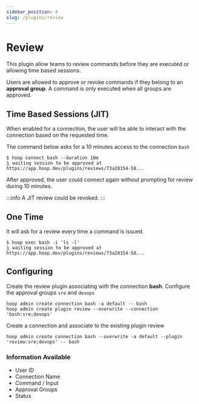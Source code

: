 ```yaml
---
sidebar_position: 4
slug: /plugins/review
---
```


# Review

This plugin allow teams to review commands before they are executed or allowing time based sessions.

Users are allowed to approve or revoke commands if they belong to an **approval group**. A command is only executed when all groups are approved.

## Time Based Sessions (JIT)

When enabled for a connection, the user will be able to interact with the connection based on the requested time.

The command below asks for a 10 minutes access to the connection `bash`

```shell
$ hoop connect bash --duration 10m
⣷ waiting session to be approved at https://app.hoop.dev/plugins/reviews/73a28154-58...
```

After approved, the user could connect again without prompting for review during 10 minutes.

:::info
A JIT review could be revoked.
:::

## One Time

It will ask for a review every time a command is issued.

```shell
$ hoop exec bash -i 'ls -l'
⣷ waiting session to be approved at https://app.hoop.dev/plugins/reviews/73a28154-58...
```

## Configuring

Create the review plugin associating with the connection **bash**. Configure the approval groups `sre` and `devops`

```shell
hoop admin create connection bash -a default -- bash
hoop admin create plugin review --overwrite --connection 'bash:sre;devops'
```

Create a connection and associate to the existing plugin review

```shell
hoop admin create connection bash --overwrite -a default --plugin 'review:sre;devops' -- bash
```

### Information Available

- User ID
- Connection Name
- Command / Input
- Approval Groups
- Status
